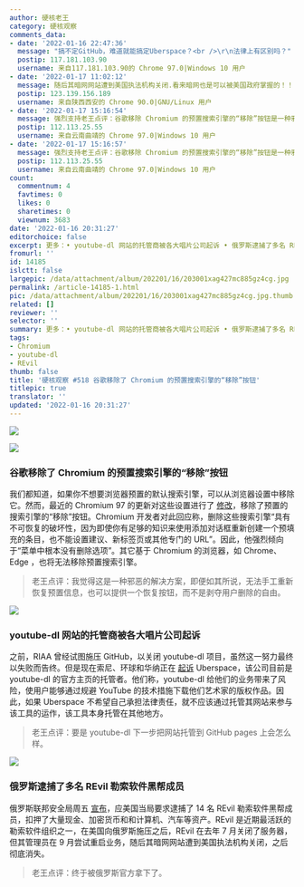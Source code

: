 ```yaml
---
author: 硬核老王
category: 硬核观察
comments_data:
- date: '2022-01-16 22:47:36'
  message: "搞不定GitHub，难道就能搞定Uberspace？<br />\r\n法律上有区别吗？"
  postip: 117.181.103.90
  username: 来自117.181.103.90的 Chrome 97.0|Windows 10 用户
- date: '2022-01-17 11:02:12'
  message: 随后其暗网网站遭到美国执法机构关闭.看来暗网也是可以被美国政府掌握的！！！
  postip: 123.139.156.189
  username: 来自陕西西安的 Chrome 90.0|GNU/Linux 用户
- date: '2022-01-17 15:16:54'
  message: 强烈支持老王点评：谷歌移除 Chromium 的预置搜索引擎的“移除”按钮是一种邪恶的解决方案。
  postip: 112.113.25.55
  username: 来自云南曲靖的 Chrome 97.0|Windows 10 用户
- date: '2022-01-17 15:16:57'
  message: 强烈支持老王点评：谷歌移除 Chromium 的预置搜索引擎的“移除”按钮是一种邪恶的解决方案。
  postip: 112.113.25.55
  username: 来自云南曲靖的 Chrome 97.0|Windows 10 用户
count:
  commentnum: 4
  favtimes: 0
  likes: 0
  sharetimes: 0
  viewnum: 3683
date: '2022-01-16 20:31:27'
editorchoice: false
excerpt: 更多：• youtube-dl 网站的托管商被各大唱片公司起诉 • 俄罗斯逮捕了多名 REvil 勒索软件黑帮成员
fromurl: ''
id: 14185
islctt: false
largepic: /data/attachment/album/202201/16/203001xag427mc885gz4cg.jpg
permalink: /article-14185-1.html
pic: /data/attachment/album/202201/16/203001xag427mc885gz4cg.jpg.thumb.jpg
related: []
reviewer: ''
selector: ''
summary: 更多：• youtube-dl 网站的托管商被各大唱片公司起诉 • 俄罗斯逮捕了多名 REvil 勒索软件黑帮成员
tags:
- Chromium
- youtube-dl
- REvil
thumb: false
title: '硬核观察 #518 谷歌移除了 Chromium 的预置搜索引擎的“移除”按钮'
titlepic: true
translator: ''
updated: '2022-01-16 20:31:27'
---
```


![](/data/attachment/album/202201/16/203001xag427mc885gz4cg.jpg)


![](/data/attachment/album/202201/16/203009o7nfo2009myjmf2x.jpg)


### 谷歌移除了 Chromium 的预置搜索引擎的“移除”按钮


我们都知道，如果你不想要浏览器预置的默认搜索引擎，可以从浏览器设置中移除它。然而，最近的 Chromium 97 的更新对这些设置进行了 [修改](https://www.neowin.net/news/you-can-no-longer-remove-default-search-engines-on-chromium-and-it039s-already-causing-havoc/)，移除了预置的搜索引擎的“移除”按钮。Chromium 开发者对此回应称，删除这些搜索引擎“具有不可恢复的破坏性，因为即使你有足够的知识来使用添加对话框重新创建一个预填充的条目，也不能设置建议、新标签页或其他专门的 URL”。因此，他强烈倾向于“菜单中根本没有删除选项”。其它基于 Chromium 的浏览器，如 Chrome、Edge ，也将无法移除预置搜索引擎。



> 
> 老王点评：我觉得这是一种邪恶的解决方案，即便如其所说，无法手工重新恢复预置信息，也可以提供一个恢复按钮，而不是剥夺用户删除的自由。
> 
> 
> 


![](/data/attachment/album/202201/16/203020malif0a3u0xoayua.jpg)


### youtube-dl 网站的托管商被各大唱片公司起诉


之前，RIAA 曾经试图施压 GitHub，以关闭 youtube-dl 项目，虽然这一努力最终以失败而告终。但是现在索尼、环球和华纳正在 [起诉](https://torrentfreak.com/major-record-labels-sue-youtube-dl-hosting-provider-220114/) Uberspace，该公司目前是 youtube-dl 的官方主页的托管者。他们称，youtube-dl 给他们的业务带来了风险，使用户能够通过规避 YouTube 的技术措施下载他们艺术家的版权作品。因此，如果 Uberspace 不希望自己承担法律责任，就不应该通过托管其网站来参与该工具的运作，该工具本身托管在其他地方。



> 
> 老王点评：要是 youtube-dl 下一步把网站托管到 GitHub pages 上会怎么样。
> 
> 
> 


![](/data/attachment/album/202201/16/203030y64ofbfj2b466e6s.jpg)


### 俄罗斯逮捕了多名 REvil 勒索软件黑帮成员


俄罗斯联邦安全局周五 [宣布](https://therecord.media/fsb-raids-revil-ransomware-gang-members/)，应美国当局要求逮捕了 14 名 REvil 勒索软件黑帮成员，扣押了大量现金、加密货币和和计算机、汽车等资产。REvil 是近期最活跃的勒索软件组织之一，在美国向俄罗斯施压之后，REvil 在去年 7 月关闭了服务器，但其管理员在 9 月尝试重启业务，随后其暗网网站遭到美国执法机构关闭，之后彻底消失。



> 
> 老王点评：终于被俄罗斯官方拿下了。
> 
> 
>